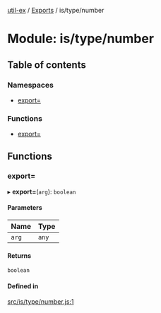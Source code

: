 [util-ex](../README.md) / [Exports](../modules.md) / is/type/number

# Module: is/type/number

## Table of contents

### Namespaces

- [export&#x3D;](is_type_number.export_.md)

### Functions

- [export&#x3D;](is_type_number.md#export&#x3D;)

## Functions

### export&#x3D;

▸ **export=**(`arg`): `boolean`

#### Parameters

| Name | Type |
| :------ | :------ |
| `arg` | `any` |

#### Returns

`boolean`

#### Defined in

[src/is/type/number.js:1](https://github.com/snowyu/util-ex.js/blob/0666556/src/is/type/number.js#L1)

